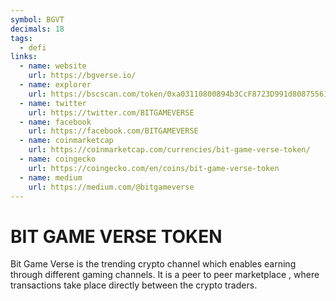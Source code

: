 ```yaml
---
symbol: BGVT
decimals: 18
tags:
  - defi
links:
  - name: website
    url: https://bgverse.io/
  - name: explorer
    url: https://bscscan.com/token/0xa03110800894b3CcF8723D991d80875561F96777
  - name: twitter
    url: https://twitter.com/BITGAMEVERSE
  - name: facebook
    url: https://facebook.com/BITGAMEVERSE
  - name: coinmarketcap
    url: https://coinmarketcap.com/currencies/bit-game-verse-token/
  - name: coingecko
    url: https://coingecko.com/en/coins/bit-game-verse-token
  - name: medium
    url: https://medium.com/@bitgameverse
---
```


# BIT GAME VERSE TOKEN

Bit Game Verse is the trending crypto channel which enables earning through different gaming channels. It is a peer to peer marketplace , where transactions take place directly between the crypto traders.
